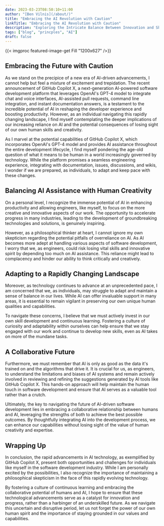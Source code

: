 ```yaml
---
date: 2023-03-23T08:50:10+11:00
author: "[Ben Vilnis](/about/)"
title: "Embracing the AI Revolution with Caution"
linkTitle: "Embracing the AI Revolution with Caution"
description: "Exploring the Intricate Balance Between Innovation and Skepticism in a World Shaped by Artificial Intelligence"
tags: ["blog", "princples", "AI"]
draft: false
---
```


<div class="center-text">

  {{< imgproc featured-image-get Fill "1200x627" />}}

  ## Embracing the Future with Caution
  As we stand on the precipice of a new era of AI-driven advancements, I cannot help but feel a mixture of excitement and trepidation. The recent announcement of GitHub Copilot X, a next-generation AI-powered software development platform that leverages OpenAI's GPT-4 model to integrate chat and voice interfaces, AI-assisted pull requests, command line integration, and instant documentation answers, is a testament to the incredible potential of AI in reshaping the developer experience and boosting productivity. However, as an individual navigating this rapidly changing landscape, I find myself contemplating the deeper implications of our increasing reliance on AI and the potential consequences of losing sight of our own human skills and creativity.

  As I marvel at the potential capabilities of GitHub Copilot X, which incorporates OpenAI's GPT-4 model and provides AI assistance throughout the entire development lifecycle, I find myself pondering the age-old question of what it means to be human in a world increasingly governed by technology. While the platform promises a seamless engineering experience, integrating with documentation, issues, discussions, and wikis, I wonder if we are prepared, as individuals, to adapt and keep pace with these changes.

  ## Balancing AI Assistance with Human Creativity
  On a personal level, I recognize the immense potential of AI in enhancing productivity and allowing engineers, like myself, to focus on the more creative and innovative aspects of our work. The opportunity to accelerate progress in many industries, leading to the development of groundbreaking technologies and solutions, is genuinely inspiring.

  However, as a philosophical thinker at heart, I cannot ignore my own skepticism regarding the potential pitfalls of overreliance on AI. As AI becomes more adept at handling various aspects of software development, I worry that we, as engineers, could risk losing vital skills and innovative spirit by depending too much on AI assistance. This reliance might lead to complacency and hinder our ability to think critically and creatively.

  ## Adapting to a Rapidly Changing Landscape
  Moreover, as technology continues to advance at an unprecedented pace, I am concerned that we, as individuals, may struggle to adapt and maintain a sense of balance in our lives. While AI can offer invaluable support in many areas, it is essential to remain vigilant in preserving our own unique human qualities and capabilities.

  To navigate these concerns, I believe that we must actively invest in our own skill development and continuous learning. Fostering a culture of curiosity and adaptability within ourselves can help ensure that we stay engaged with our work and continue to develop new skills, even as AI takes on more of the mundane tasks.

  ## A Collaborative Future
  Furthermore, we must remember that AI is only as good as the data it's trained on and the algorithms that drive it. It is crucial for us, as engineers, to understand the limitations and biases of AI systems and remain actively involved in reviewing and refining the suggestions generated by AI tools like GitHub Copilot X. This hands-on approach will help maintain the human touch in software development and ensure that AI serves as a valuable tool rather than a crutch.

  Ultimately, the key to navigating the future of AI-driven software development lies in embracing a collaborative relationship between humans and AI, leveraging the strengths of both to achieve the best possible outcomes. By thoughtfully integrating AI into the development process, we can enhance our capabilities without losing sight of the value of human creativity and expertise.

  ## Wrapping Up
  In conclusion, the rapid advancements in AI technology, as exemplified by GitHub Copilot X, present both opportunities and challenges for individuals like myself in the software development industry. While I am personally excited by the possibilities, I also recognize the importance of maintaining a philosophical skepticism in the face of this rapidly evolving technology.

  By fostering a culture of continuous learning and embracing the collaborative potential of humans and AI, I hope to ensure that these technological advancements serve as a catalyst for innovation and progress, rather than a harbinger of an underskilled future. As we navigate this uncertain and disruptive period, let us not forget the power of our own human spirit and the importance of staying grounded in our values and capabilities.

</div>
